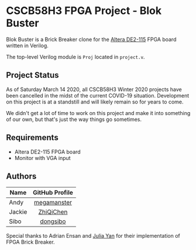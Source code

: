 # CSCB58H3 FPGA Project - Blok Buster

Blok Buster is a Brick Breaker clone for the [Altera DE2-115](https://www.intel.com/content/www/us/en/programmable/solutions/partners/partner-profile/terasic-inc-/board/altera-de2-115-development-and-education-board.html) FPGA board written in Verilog.

The top-level Verilog module is `Proj` located in `project.v`.

## Project Status

As of Saturday March 14 2020, all CSCB58H3 Winter 2020 projects have been cancelled in the midst of the current COVID-19 situation.
Development on this project is at a standstill and will likely remain so for years to come.

We didn't get a lot of time to work on this project and make it into something of our own, but that's just the way things go sometimes.

## Requirements

* Altera DE2-115 FPGA board
* Monitor with VGA input

## Authors

| Name | GitHub Profile |
| --- | :---: |
| Andy | [megamanster](https://github.com/megamanster) |
| Jackie | [ZhiQiChen](https://github.com/ZhiQiChen) |
| Sibo | [dongsibo](https://github.com/dongsibo) |

Special thanks to Adrian Ensan and [Julia Yan](https://github.com/julesyan) for their implementation of FPGA Brick Breaker.
